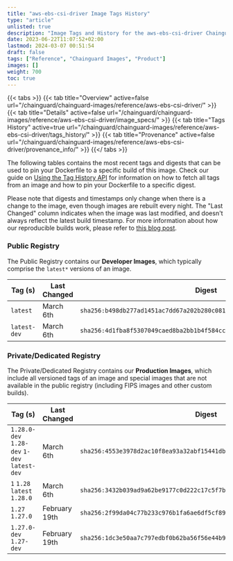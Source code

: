 ```yaml
---
title: "aws-ebs-csi-driver Image Tags History"
type: "article"
unlisted: true
description: "Image Tags and History for the aws-ebs-csi-driver Chainguard Image"
date: 2023-06-22T11:07:52+02:00
lastmod: 2024-03-07 00:51:54
draft: false
tags: ["Reference", "Chainguard Images", "Product"]
images: []
weight: 700
toc: true
---
```


{{< tabs >}}
{{< tab title="Overview" active=false url="/chainguard/chainguard-images/reference/aws-ebs-csi-driver/" >}}
{{< tab title="Details" active=false url="/chainguard/chainguard-images/reference/aws-ebs-csi-driver/image_specs/" >}}
{{< tab title="Tags History" active=true url="/chainguard/chainguard-images/reference/aws-ebs-csi-driver/tags_history/" >}}
{{< tab title="Provenance" active=false url="/chainguard/chainguard-images/reference/aws-ebs-csi-driver/provenance_info/" >}}
{{</ tabs >}}

The following tables contains the most recent tags and digests that can be used to pin your Dockerfile to a specific build of this image. Check our guide on [Using the Tag History API](/chainguard/chainguard-images/using-the-tag-history-api/) for information on how to fetch all tags from an image and how to pin your Dockerfile to a specific digest.

Please note that digests and timestamps only change when there is a change to the image, even though images are rebuilt every night. The "Last Changed" column indicates when the image was last modified, and doesn't always reflect the latest build timestamp. For more information about how our reproducible builds work, please refer to [this blog post](https://www.chainguard.dev/unchained/reproducing-chainguards-reproducible-image-builds).

### Public Registry
The Public Registry contains our **Developer Images**, which typically comprise the `latest*` versions of an image.

| Tag (s)       | Last Changed | Digest                                                                    |
|---------------|--------------|---------------------------------------------------------------------------|
|  `latest`     | March 6th    | `sha256:b498db277ad1451ac7dd67a202b280c0813d159c09d0fc6df75e54a0d87e66b4` |
|  `latest-dev` | March 6th    | `sha256:4d1fba8f5307049caed8ba2bb1b4f584cca092a76e9a12d92abf1f464b694b17` |


### Private/Dedicated Registry
The Private/Dedicated Registry contains our **Production Images**, which include all versioned tags of an image and special images that are not available in the public registry (including FIPS images and other custom builds).

| Tag (s)                                       | Last Changed  | Digest                                                                    |
|-----------------------------------------------|---------------|---------------------------------------------------------------------------|
|  `1.28.0-dev` `1.28-dev` `1-dev` `latest-dev` | March 6th     | `sha256:4553e3978d2ac10f8ea93a32abf15441db2e3ab12f6d8c895c9c9da448de690e` |
|  `1` `1.28` `latest` `1.28.0`                 | March 6th     | `sha256:3432b039ad9a62be9177c0d222c17c5f7bffae776cb2bd6bba1ec65338040f21` |
|  `1.27` `1.27.0`                              | February 19th | `sha256:2f99da04c77b233c976b1fa6ae6df5cf898bba2963c9ee86d80b59f847ede082` |
|  `1.27.0-dev` `1.27-dev`                      | February 19th | `sha256:1dc3e50aa7c797edbf0b62ba56f56e44b9dddb6153b707b99c334ada45a853ed` |

